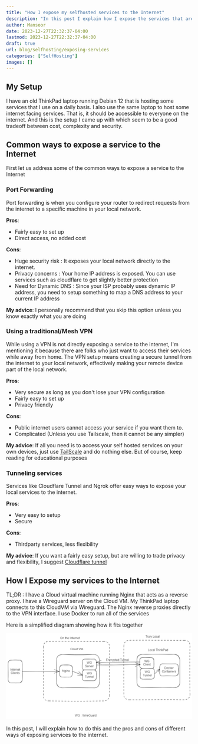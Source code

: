 ```yaml
---
title: "How I expose my selfhosted services to the Internet"
description: "In this post I explain how I expose the services that are hosted on my local network on a laptop to the Internet so that it is publicly accessible in a safe manner"
author: Mansoor
date: 2023-12-27T22:32:37-04:00
lastmod: 2023-12-27T22:32:37-04:00
draft: true
url: blog/selfhosting/exposing-services
categories: ["SelfHosting"]
images: []
---
```


## My Setup

I have an old ThinkPad laptop running Debian 12 that is hosting some services that I use
on a daily basis. I also use the same laptop to host some internet facing services. That is,
it should be accessible to everyone on the internet. And this is the setup I came up with
which seem to be a good tradeoff between cost, complexity and security.

## Common ways to expose a service to the Internet

First let us address some of the common ways to expose a service to the Internet


### Port Forwarding

Port forwarding is when you configure your router to redirect requests from the internet to a specific machine in your local network.

**Pros**:
- Fairly easy to set up
- Direct access, no added cost

**Cons**:
- Huge security risk : It exposes your local network directly to the internet.
- Privacy concerns : Your home IP address is exposed. You can use services such as cloudflare to get slightly better protection
- Need for Dynamic DNS : Since your ISP probably uses dynamic IP address, you need to setup something to map a DNS address to your current IP address

**My advice**:
I personally recommend that you skip this option unless you know exactly what you are doing

### Using a traditional/Mesh VPN

While using a VPN is not directly exposing a service to the internet, I'm mentioning it because there are folks who just want to access their services while away from home. The VPN setup means creating a secure tunnel from the internet to your local network, effectively making your remote device part of the local network.

**Pros**:

- Very secure as long as you don't lose your VPN configuration
- Fairly easy to set up
- Privacy friendly

**Cons**:
- Public internet users cannot access your service if you want them to.
- Complicated (Unless you use Tailscale, then it cannot be any simpler)


**My advice**: If all you need is to access your self hosted services on your own devices, just use [TailScale](https://tailscale.com/) and do nothing else. But of course, keep reading for educational purposes

### Tunneling services

Services like Cloudflare Tunnel and Ngrok offer easy ways to expose your local services to the internet. 


**Pros**:
- Very easy to setup
- Secure

**Cons**:
- Thirdparty services, less flexibility


**My advice**: If you want a fairly easy setup, but are willing to trade privacy and flexibility, I suggest [Cloudflare tunnel](https://www.cloudflare.com/products/tunnel/)


## How I Expose my services to the Internet

TL;DR : I have a Cloud virtual machine running Nginx that acts as a reverse proxy. I have a Wireguard
server on the Cloud VM. My ThinkPad laptop connects to this CloudVM via Wireguard. The Nginx reverse
proxies directly to the VPN interface. I use Docker to run all of the services

Here is a simplified diagram showing how it fits together

![SelfHosting Setup Diagram](selfhosting-setup.png)

In this post, I will explain how to do this and the pros and cons of different ways of exposing services to the internet.
